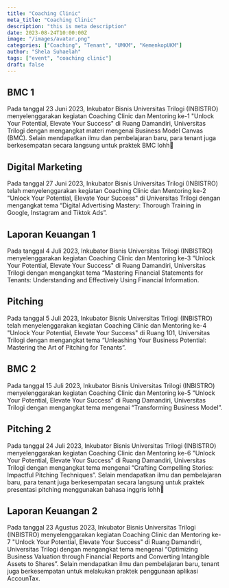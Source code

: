 ```yaml
---
title: "Coaching Clinic"
meta_title: "Coaching Clinic"
description: "this is meta description"
date: 2023-08-24T10:00:00Z
image: "/images/avatar.png"
categories: ["Coaching", "Tenant", "UMKM", "KemenkopUKM"]
author: "Shela Suhaelah"
tags: ["event", "coaching clinic"]
draft: false
---
```


## BMC 1
Pada tanggal 23 Juni 2023, Inkubator Bisnis Universitas Trilogi (INBISTRO) menyelenggarakan kegiatan Coaching Clinic dan Mentoring ke-1 "Unlock Your Potential, Elevate Your Success" di Ruang Damandiri, Universitas Trilogi dengan mengangkat materi mengenai Business Model Canvas (BMC). Selain mendapatkan ilmu dan pembelajaran baru, para tenant juga berkesempatan secara langsung untuk praktek BMC lohh🤩

## Digital Marketing
Pada tanggal 27 Juni 2023, Inkubator Bisnis Universitas Trilogi (INBISTRO) telah menyelenggarakan kegiatan Coaching Clinic dan Mentoring ke-2 "Unlock Your Potential, Elevate Your Success" di Universitas Trilogi dengan mengangkat tema “Digital Advertising Mastery: Thorough Training in Google, Instagram and Tiktok Ads”.

## Laporan Keuangan 1
Pada tanggal 4 Juli 2023, Inkubator Bisnis Universitas Trilogi (INBISTRO) menyelenggarakan kegiatan Coaching Clinic dan Mentoring ke-3 "Unlock Your Potential, Elevate Your Success" di Ruang Damandiri, Universitas Trilogi dengan mengangkat tema “Mastering Financial Statements for Tenants: Understanding and Effectively Using Financial Information.

## Pitching
Pada tanggal 5 Juli 2023, Inkubator Bisnis Universitas Trilogi (INBISTRO) telah menyelenggarakan kegiatan Coaching Clinic dan Mentoring ke-4 "Unlock Your Potential, Elevate Your Success" di Ruang 101, Universitas Trilogi dengan mengangkat tema “Unleashing Your Business Potential: Mastering the Art of Pitching for Tenants”.

## BMC 2
Pada tanggal 15 Juli 2023, Inkubator Bisnis Universitas Trilogi (INBISTRO) menyelenggarakan kegiatan Coaching Clinic dan Mentoring ke-5 "Unlock Your Potential, Elevate Your Success" di Ruang Damandiri, Universitas Trilogi dengan mengangkat tema mengenai “Transforming Business Model”.

## Pitching 2
Pada tanggal 24 Juli 2023, Inkubator Bisnis Universitas Trilogi (INBISTRO) menyelenggarakan kegiatan Coaching Clinic dan Mentoring ke-6 "Unlock Your Potential, Elevate Your Success" di Ruang Damandiri, Universitas Trilogi dengan mengangkat tema mengenai “Crafting Compelling Stories: Impactful Pitching Techniques”. Selain mendapatkan ilmu dan pembelajaran baru, para tenant juga berkesempatan secara langsung untuk praktek presentasi pitching menggunakan bahasa inggris lohh🤩

## Laporan Keuangan 2
Pada tanggal 23 Agustus 2023, Inkubator Bisnis Universitas Trilogi (INBISTRO) menyelenggarakan kegiatan Coaching Clinic dan Mentoring ke-7 "Unlock Your Potential, Elevate Your Success" di Ruang Damandiri, Universitas Trilogi dengan mengangkat tema mengenai “Optimizing Business Valuation through Financial Reports and Converting Intangible Assets to Shares”. Selain mendapatkan ilmu dan pembelajaran baru, tenant juga berkesempatan untuk melakukan praktek penggunaan aplikasi AccounTax.
